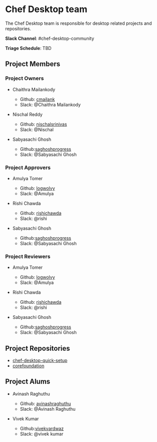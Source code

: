 # Chef Desktop team

The Chef Desktop team is responsible for desktop related projects and repositories.

**Slack Channel**: #chef-desktop-community

**Triage Schedule**: TBD

## Project Members

### Project Owners

- Chaithra Mailankody
  
  * Github: [cmailank](https://github.com/cmailank)
  * Slack: @Chaithra Mailankody
  
- Nischal Reddy

  * Github: [nischalsrinivas](https://github.com/nischalsrinivas)
  * Slack: @Nischal

- Sabyasachi Ghosh

  * Github:[saghoshprogress](https://github.com/saghoshprogress)
  * Slack: @Sabyasachi Ghosh

### Project Approvers

- Amulya Tomer

  * Github: [logwolvy](https://github.com/logwolvy)
  * Slack: @Amulya 

- Rishi Chawda

  * Github: [rishichawda](https://github.com/rishichawda)
  * Slack: @rishi

- Sabyasachi Ghosh

  * Github:[saghoshprogress](https://github.com/saghoshprogress)
  * Slack: @Sabyasachi Ghosh

### Project Reviewers

- Amulya Tomer

  * Github: [logwolvy](https://github.com/logwolvy)
  * Slack: @Amulya 

- Rishi Chawda

  * Github: [rishichawda](https://github.com/rishichawda)
  * Slack: @rishi

- Sabyasachi Ghosh

  * Github:[saghoshprogress](https://github.com/saghoshprogress)
  * Slack: @Sabyasachi Ghosh

## Project Repositories

- [chef-desktop-quick-setup](https://github.com/chef/chef-desktop-quick-setup)
- [corefoundation](https://github.com/chef/corefoundation)

## Project Alums

- Avinash Raghuthu

  * Github: [avinashraghuthu](https://github.com/avinashraghuthu)
  * Slack: @Avinash Raghuthu

- Vivek Kumar

  * Github:[vivekvardwaz](https://github.com/vivekvardwaz)
  * Slack: @vivek kumar
